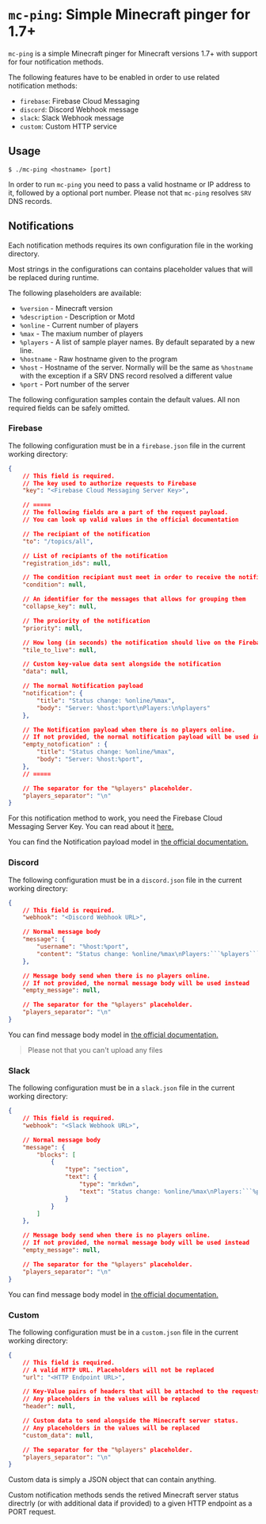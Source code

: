 # `mc-ping`: Simple Minecraft pinger for 1.7+

`mc-ping` is a simple Minecraft pinger for Minecraft versions 1.7+ with support for four notification methods.

The following features have to be enabled in order to use related notification methods:
- `firebase`: Firebase Cloud Messaging
- `discord`: Discord Webhook message
- `slack`: Slack Webhook message
- `custom`: Custom HTTP service

## Usage

```
$ ./mc-ping <hostname> [port]
```

In order to run `mc-ping` you need to pass a valid hostname or IP address to it, followed by a optional port number. Please not that `mc-ping` resolves `SRV` DNS records.

## Notifications

Each notification methods requires its own configuration file in the working directory.

Most strings in the configurations can contains placeholder values that will be replaced during runtime.

The following plaseholders are available:
- `%version` - Minecraft version
- `%description` - Description or Motd
- `%online` - Current number of players
- `%max` - The maxium number of players
- `%players` - A list of sample player names. By default separated by a new line.
- `%hostname` - Raw hostname given to the program
- `%host` - Hostname of the server. Normally will be the same as `%hostname` with the exception if a SRV DNS record resolved a different value
- `%port` - Port number of the server

The following configuration samples contain the default values. All non required fields can be safely omitted.

### Firebase

The following configuration must be in a `firebase.json` file in the current working directory:

```json
{
    // This field is required.
    // The key used to authorize requests to Firebase
    "key": "<Firebase Cloud Messaging Server Key>",

    // =====
    // The following fields are a part of the request payload.
    // You can look up valid values in the official documentation

    // The recipiant of the notification
    "to": "/topics/all",

    // List of recipiants of the notification 
    "registration_ids": null,

    // The condition recipiant must meet in order to receive the notification
    "condition": null,

    // An identifier for the messages that allows for grouping them
    "collapse_key": null,

    // The proiority of the notification
    "priority": null,

    // How long (in seconds) the notification should live on the Firebase servers
    "tile_to_live": null,

    // Custom key-value data sent alongside the notification
    "data": null,

    // The normal Notification payload
    "notification": {
        "title": "Status change: %online/%max",
        "body": "Server: %host:%port\nPlayers:\n%players"
    },

    // The Notification payload when there is no players online.
    // If not provided, the normal notification payload will be used instead
    "empty_notofication" : {
        "title": "Status change: %online/%max",
        "body": "Server: %host:%port",
    },
    // =====

    // The separator for the "%players" placeholder.
    "players_separator": "\n"
}
```

For this notification method to work, you need the Firebase Cloud Messaging Server Key. You can read about it [here.](https://firebase.google.com/docs/cloud-messaging/auth-server#authorize-http-requests)


You can find the Notification payload model in [the official documentation.](https://firebase.google.com/docs/cloud-messaging/http-server-ref#notification-payload-support)

### Discord

The following configuration must be in a `discord.json` file in the current working directory:

```json
{
    // This field is required.
    "webhook": "<Discord Webhook URL>",

    // Normal message body
    "message": {
        "username": "%host:%port",
        "content": "Status change: %online/%max\nPlayers:```%players```"
    },

    // Message body send when there is no players online.
    // If not provided, the normal message body will be used instead
    "empty_message": null,

    // The separator for the "%players" placeholder.
    "players_separator": "\n"
}
```

You can find message body model in [the official documentation.](https://discord.com/developers/docs/resources/webhook#execute-webhook-jsonform-params)

> Please not that you can't upload any files

### Slack

The following configuration must be in a `slack.json` file in the current working directory:

```json
{
    // This field is required.
    "webhook": "<Slack Webhook URL>",

    // Normal message body
    "message": {
        "blocks": [
            {
                "type": "section",
                "text": {
                    "type": "mrkdwn",
                    "text": "Status change: %online/%max\nPlayers:```%players```"
                }
            }
        ]
    },

    // Message body send when there is no players online.
    // If not provided, the normal message body will be used instead
    "empty_message": null,

    // The separator for the "%players" placeholder.
    "players_separator": "\n"
}
```

You can find message body model in [the official documentation.](https://api.slack.com/reference/messaging/payload)

### Custom

The following configuration must be in a `custom.json` file in the current working directory:

```json
{
    // This field is required.
    // A valid HTTP URL. Placeholders will not be replaced
    "url": "<HTTP Endpoint URL>",

    // Key-Value pairs of headers that will be attached to the requests.
    // Any placeholders in the values will be replaced
    "header": null,

    // Custom data to send alongside the Minecraft server status.
    // Any placeholders in the values will be replaced
    "custom_data": null,

    // The separator for the "%players" placeholder.
    "players_separator": "\n"
}
```

Custom data is simply a JSON object that can contain anything.

Custom notification methods sends the retived Minecraft server status directrly (or with additional data if provided) to a given HTTP endpoint as a PORT request.

